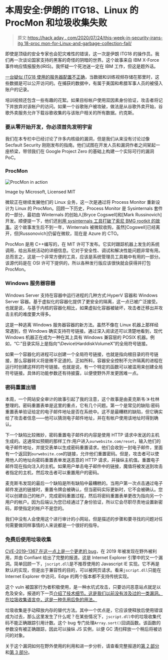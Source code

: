 # 本周安全:伊朗的 ITG18、Linux 的 ProcMon 和垃圾收集失败

> 原文:[https://hack aday . com/2020/07/24/this-week-in-security-irans-itg 18-proc mon-for-Linux-and-garbage-collection-fail/](https://hackaday.com/2020/07/24/this-week-in-security-irans-itg18-procmon-for-linux-and-garbage-collection-fail/)

即使是顶级的安全专家也会犯灾难性的错误，这一次是伊朗 ITG18 的操作员。我们再一次谈论国家支持的黑客的奇怪的阴暗的世界。这个故事来自 IBM X-Force 事件响应情报服务(IRIS)。我怀疑一个死池迷一定在 IBM 工作，但这是题外话。

[一台疑似 ITG18 使用的服务器配置不正确](https://securityintelligence.com/posts/new-research-exposes-iranian-threat-group-operations/)，当数据和训练视频存储在那里时，这些数据是可以公开访问的。在捕获的数据中，有属于美国和希腊军事人员的被侵入账户的记录。

培训视频还包含一些有趣的花絮。如果目标帐户使用双因素身份验证，攻击者将记下并放弃对该帐户的访问。如果一个谷歌账户被攻破，做法是从谷歌外卖开始，谷歌外卖服务允许下载谷歌收集的与该账户相关的所有数据。约克斯。

### 要从零开始开发，你必须首先发明宇宙

我们在本专栏中已经讨论了许多内核级的漏洞，但是我们从来没有讨论过像 Secfault Security 刚刚发布的指南。他们试图在开发人员和漏洞作者之间架起一座桥梁，带领我们在 Google Project Zero 的基础上构建一个实际可行的漏洞 PoC。

### ProcMon

![ProcMon in action](../Images/455e2a4a481587bd07c5360c898a9e04.png)

Image by Microsoft, Licensed MIT

微软正在继续发展他们的 Linux 业务，这一次是通过将 Process Monitor 重新设计为 Linux 的 ProcMon。回顾一下历史，Process Monitor 是 Sysinternals 套件的一部分，最初由 Winternals 的创始人[Bryce Cogswell]和[Mark Russinovich]开发。顺便提一下，他们还[利用 sysinternals 工具打破了索尼 BMG rootkit 的故事](https://web.archive.org/web/20051231142359/http://www.sysinternals.com/blog/2005/10/sony-rootkits-and-digital-rights.html)。这个故事发生后不到一年，Winternals 被微软收购，虽然[Cogswell]已经离开，但[Russonovich]仍留在微软，现在是 Azure 的 CTO。

ProcMon 是用 C++编写的，在 MIT 许可下发布。它实时跟踪机器上发生的系统调用，给出系统活动的详细信息。它对于安全性、调试和解决性能问题非常有用。总而言之，这是一个非常方便的工具，应该是系统管理员工具箱中有用的一部分。该源代码是在 OSI 许可下提供的，所以各种发行版应该很快就会获得并打包 ProcMon。

### Windows 服务器容器

Windows Server 支持在容器中运行进程的几种方式:HyperV 容器和 Windows Server 容器。基于虚拟化的容器化提供了更安全的隔离，这一点已被广泛接受。也就是说，与基于内核的容器化相比，如果虚拟化容器被破坏，攻击者迁移出并攻击主机的难度要大得多。

这是一种逃离 Windows 服务器容器的新方法。虽然不像在 Linux 机器上那样经常遇到，但 Windows 确实支持符号链接。通过深入阅读还可以清楚地看到，现代 Windows 机器正在成为一种在其上具有 Windows 兼容层的 POSIX 机器。例如，“C:”目录实际上是指向“\Device\HarddiskVolumeX”的全局符号链接。

如果一个容器化的进程可以创建一个全局符号链接，也就是指向根目录的符号链接，那么容器转义将是微不足道的。正如所料，容器安全控制不允许隔离的进程在运行时创建这样的符号链接。也就是说，有一个特定的函数可以被滥用来创建全局符号链接。具体的功能参数还有待披露，以便使野外开发更困难一点。

### 密码重置出错

本周，一个网站安全审计的故事引起了我的注意，这个故事是由麦克斯韦·ꓘ·杜林整理的。密码重置表单是这里的重点，它有几个问题。第一个是常见的缺陷:密码重置表单验证给定的电子邮件地址是否在系统中。这不是最糟糕的缺陷，但它确实给了攻击者信息——他可以猜测电子邮件地址，并在有帐户使用该地址时得到确认。

下一个缺陷比较微妙，密码重置电子邮件的内容是使用 HTTP 请求中发送的主机生成的。这通常如预期的那样工作:用户进入`ourwebsite.com/reset`，输入他们的电子邮件地址，并提交表单以生成密码重置请求。他们会收到一封电子邮件，里面有一个返回到`ourwebsite.com`的链接，允许他们重置密码。但是，攻击者可以使用他人的地址向密码重置表单发送恶意的 HTTP 请求，并操纵主机值。重置电子邮件现在指向注入的主机。如果用户单击电子邮件中的链接，魔值将被发送到攻击者指定的主机，然后攻击者可以重置用户的密码。

麦克斯韦发现的最后一个缺陷是所有缺陷中最糟糕的。当用户第一次点击通过电子邮件发送的链接时，重置令牌会被确认，但当密码实际更新时，它不会被确认。您可以创建自己的帐户，完成密码重置过程，然后将密码重置表单更改为指向另一个用户的帐户。因为后端认为您已经通过了身份验证，所以它会尽职尽责地设置新密码，即使指定的帐户不是您的。

我们中没有人会使用这个进行审计的小网站，但是描述的步骤和要寻找的问题对任何需要做同样事情的人来说都是一个很好的指导。

### 免费后使用垃圾收集

[CVE-2019–1367 在这一点上是一个更老的 bug](https://blog.confiant.com/internet-explorer-cve-2019-1367-in-the-wild-exploitation-prelude-ef546f19cd30)，在 2019 年被发现在野外被利用，并由 Confiant 给出了完整的报道。这是 Internet Explorer 引擎中的又一个漏洞。简单回顾一下，`jscript.dll`是不推荐使用的 Javascript IE 实现。它不再是默认的实现，但是出于兼容性的目的，可以被网页请求。看来`jscript.dll`只能在 Internet Explorer 中访问，Edge 的两个版本都不支持传统实现。

这个 vuln 被国家行为者积极使用，是一种水坑式攻击，只要访问恶意站点就足以危及安全。报道的下一页[介绍了技术细节。这是我们以前没有涉及过的一类漏洞。在垃圾收集语言中，这是一种先用后免的用法。](https://blog.confiant.com/internet-explorer-cve-2019-1367-exploitation-part-1-7ff08b7dcc8b)

垃圾收集是手动释放内存的替代方法。其中一个优点是，它应该使释放后使用错误成为过去，那么这里发生了什么呢？在某些情况下，`jscript.dll`中的垃圾收集代码不能正确跟踪引用计数。这个 bug 专门处理`Array.sort()`回调函数。该函数的参数没有被正确跟踪，因此可以操纵 JS 实例，以便 GC 清扫释放一个稍后将被访问的对象。

关于这个漏洞如何在野外使用的利用和进一步分析，请查看完整报道的[第 2 部分](https://blog.confiant.com/internet-explorer-cve-2019-1367-exploitation-part-2-8143242b5780)和[第 3 部分](https://blog.confiant.com/internet-explorer-cve-2019-1367-exploitation-part-3-a92d3011b38)。
